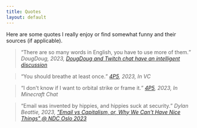 ```yaml
---
title: Quotes
layout: default
---
```


Here are some quotes I really enjoy or find somewhat funny and their sources (if applicable).

> <q>There are so many words in English, you have to use more of them.</q>
> <cite>DougDoug, 2023, [DougDoug and Twitch chat have an intelligent discussion](https://youtu.be/WfRZy__HBYI?t=11)</cite>

> <q>You should breathe at least once.</q>
> <cite>[4P5](https://4p5.nz), 2023, In VC</cite>

> <q>I don't know if I want to orbital strike or frame it.</q>
> <cite>[4P5](https://4p5.nz), 2023, In Minecraft Chat</cite>

> <q>Email was invented by hippies, and hippies suck at security.</q>
> <cite>Dylan Beattie, 2023, ["Email vs Capitalism, or, Why We Can't Have Nice Things" @ NDC Oslo 2023](https://youtu.be/mrGfahzt-4Q?t=2005)</cite>
